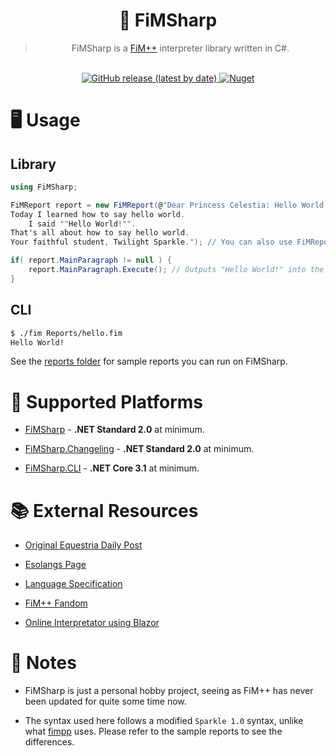 <div align="center">
  
# 🐎 FiMSharp

> FiMSharp is a [FiM++](https://esolangs.org/wiki/FiM%2B%2B) interpreter library written in C#.

<br>

<div>
	<a href="https://github.com/Jaezmien/FiMSharp">
		<img
			alt="GitHub release (latest by date)"
			src="https://img.shields.io/github/v/release/Jaezmien/FiMSharp?label=Latest%20Release&style=for-the-badge"
		>
	</a>
	<a href="https://www.nuget.org/packages/FiMSharp/">
		<img
			alt="Nuget"
			src="https://img.shields.io/nuget/v/FiMSharp?style=for-the-badge"
		>
	</a>
</div>

</div>

# 🖥 Usage

## Library

```csharp
using FiMSharp;

FiMReport report = new FiMReport(@"Dear Princess Celestia: Hello World!
Today I learned how to say hello world.
	I said ""Hello World!"".
That's all about how to say hello world.
Your faithful student, Twilight Sparkle."); // You can also use FiMReport.FromFile(string path); to use a path instead.

if( report.MainParagraph != null ) {
	report.MainParagraph.Execute(); // Outputs "Hello World!" into the console.
}
```

## CLI

```bash
$ ./fim Reports/hello.fim
Hello World!
```

See the [reports folder](./FiMSharp.Test/Reports/) for sample reports you can run on FiMSharp.

# 🚧 Supported Platforms

-   [FiMSharp](./FiMSharp) - **.NET Standard 2.0** at minimum.

-   [FiMSharp.Changeling](https://github.com/Jaezmien/FiMSharp/tree/master/FiMSharp.Changeling) - **.NET Standard 2.0** at minimum.

-   [FiMSharp.CLI](./FiMSharp.CLI) - **.NET Core 3.1** at minimum.

# 📚 External Resources

-   [Original Equestria Daily Post](https://www.equestriadaily.com/2012/10/editorial-fim-pony-programming-language.html)

-   [Esolangs Page](https://esolangs.org/wiki/FiM%2B%2B)

-   [Language Specification](https://docs.google.com/document/d/1gU-ZROmZu0Xitw_pfC1ktCDvJH5rM85TxxQf5pg_xmg/edit#)

-   [FiM++ Fandom](https://fimpp.fandom.com)

-   [Online Interpretator using Blazor](https://fimsharp.netlify.app)

# 📝 Notes

-   FiMSharp is just a personal hobby project, seeing as FiM++ has never been updated for quite some time now.

-   The syntax used here follows a modified `Sparkle 1.0` syntax, unlike what [fimpp](https://github.com/KarolS/fimpp) uses. Please refer to the sample reports to see the differences.
